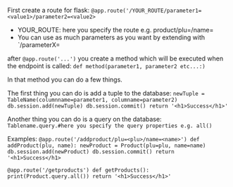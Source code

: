 First create a route for flask:
`@app.route('/YOUR_ROUTE/parameter1=<value1>/parameter2=<value2>`
- YOUR_ROUTE: here you specify the route e.g. product/plu=<plu>/name=<name>
- You can use as much parameters as you want by extending with `/parameterX=<valueX>

after `@app.route('...')` you create a method which will be executed when the endpoint is called:
`def method(parameter1, parameter2 etc...:)`

In that method you can do a few things.

The first thing you can do is add a tuple to the database:
`newTuple = TableName(columnname=parameter1, columname=parameter2)
db.session.add(newTuple)
db.session.commit()
return '<h1>Success</h1>'`

Another thing you can do is a query on the database:
`Tablename.query.#here you specify the query properties e.g. all()`

Examples:
`@app.route('/addproduct/plu=<plu>/name=<name>')
def addProduct(plu, name):
    newProduct = Product(plu=plu, name=name)
    db.session.add(newProduct)
    db.session.commit()
    return '<h1>Success</h1>`


`@app.route('/getproducts')
def getProducts():
    print(Product.query.all())
    return '<h1>Success</h1>'`
